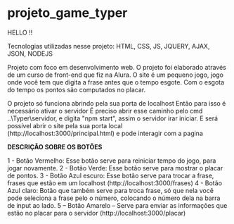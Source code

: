 # projeto_game_typer

HELLO !!

Tecnologias utilizadas nesse projeto: HTML, CSS, JS, JQUERY, AJAX, JSON, NODEJS

Projeto com foco em desenvolvimento web. O projeto foi elaborado através de um curso de front-end que fiz na Alura. O site é um pequeno jogo, jogo onde você tem que digita a frase antes que o tempo esgote.
Com o esgota do tempo os pontos são computados no placar.

O projeto só funciona abrindo pela sua porta de localhost 
Então para isso é necessário ativar o servidor
É preciso abrir esse caminho pelo cmd ..\Typer\servidor, e digita "npm start", assim o servidor irar iniciar.
E será possível abrir o site pela sua porta local (http://localhost:3000/principal.html) e pode interagir com a pagina

**DESCRIÇÃO SOBRE OS BOTÕES** 

1 - Botão Vermelho: Esse botão serve para reiniciar tempo do jogo, para jogar novamente.
2 - Botão Verde: Esse botão serve para mostrar o placar de pontos.
3 - Botão Azul escuro: Esse botão serve para trocar a frase, frases que estão em um localhost (http://localhost:3000/frases)
4 - Botão Azul claro: Botão que também serve para troca frase, só que nela você pode seleciona a frase pelo o número, colocando o número dela na barra de input ao lado.
5 – Botão Amarelo – Serve para enviar as informações que estão no placar para o servidor (http://localhost:3000/placar)

